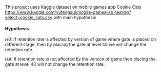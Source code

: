 This project uses Kaggle dataset on mobile games app Cookie Cats https://www.kaggle.com/yufengsui/mobile-games-ab-testing?select=cookie_cats.csv with main hypothesis

#### Hypothesis 
*H0*: If retention rate is affected by version of game where gate is placed on different stage, then by placing the gate at level 40 we will change the retention rate. 

*HA*: If retention rate is not affected by the version of game then placing the gate at level 40 will not change the retention rate. 
